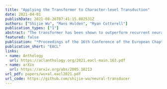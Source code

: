 ```yaml
---
title: "Applying the Transformer to Character-level Transduction"
date: 2021-04-01
publishDate: 2021-08-26T07:41:15.082531Z
authors: ["Shijie Wu", "Mans Hulden", "Ryan Cotterell"]
publication_types: ["1"]
abstract: "The transformer has been shown to outperform recurrent neural network-based sequence-to-sequence models in various word-level NLP tasks. The model offers other benefits as well: It trains faster and has fewer parameters. Yet for character-level transduction tasks, eg morphological inflection generation and historical text normalization, few shows success on outperforming recurrent models with the transformer. In an empirical study, we uncover that, in contrast to recurrent sequence-to-sequence models, the batch size plays a crucial role in the performance of the transformer on character-level tasks, and we show that with a large enough batch size, the transformer does indeed outperform recurrent models. We also introduce a simple technique to handle feature-guided character-level transduction that further improves performance. With these insights, we achieve state-of-the-art performance on morphological inflection and historical text normalization. We also show that the transformer outperforms a strong baseline on two other character-level transduction tasks: grapheme-to-phoneme conversion and transliteration."
featured: false
publication: "*Proceedings of the 16th Conference of the European Chapter of the Association for Computational Linguistics*"
publication_short: "EACL"
links:
- name: Anthology
  url: https://aclanthology.org/2021.eacl-main.163.pdf
- name: arXiv
  url: https://arxiv.org/abs/2005.10213
url_pdf: papers/wu+al.eacl2021.pdf
url_code: https://github.com/shijie-wu/neural-transducer
---
```


